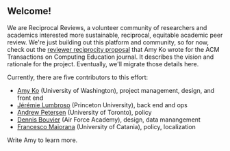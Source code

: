 ## Welcome!

We are Reciprocal Reviews, a volunteer community of researchers and academics interested more sustainable, reciprocal, equitable academic peer review. We're just building out this platform and community, so for now, check out the [reviewer reciprocity proposal](https://docs.google.com/document/d/1RHirbCdQFxBeCbjAAbba1MJtxDOG4cuml66_xWGgXAI/edit#heading=h.gtlebyp3cvjf) that Amy Ko wrote for the ACM Transactions on Computing Education journal. It describes the vision and rationale for the project. Eventually, we'll migrate those details here.

Currently, there are five contributors to this effort:

* [Amy Ko](mailto:ajko@uw.edu) (University of Washington), project management, design, and front end
* [Jérémie Lumbroso](mailto:lumbroso@cis.upenn.edu) (Princeton University), back end and ops
* [Andrew Petersen](mailto:andrew.petersen@utoronto.ca) (University of Toronto), policy
* [Dennis Bouvier](djb@acm.org) (Air Force Academy), design, data manangement
* [Francesco Maiorana](fmaioran@gmail.com) (University of Catania), policy, localization

Write Amy to learn more.
